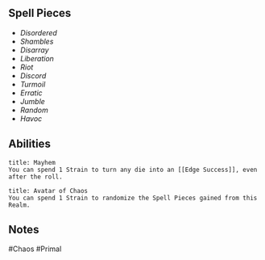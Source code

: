 ## Spell Pieces
- *Disordered*
- *Shambles*
- *Disarray*
- *Liberation*
- *Riot*
- *Discord*
- *Turmoil*
- *Erratic*
- *Jumble*
- *Random*
- *Havoc*


## Abilities
``` ad-info
title: Mayhem
You can spend 1 Strain to turn any die into an [[Edge Success]], even after the roll.
```

``` ad-info
title: Avatar of Chaos
You can spend 1 Strain to randomize the Spell Pieces gained from this Realm.
```

## Notes
#Chaos #Primal
